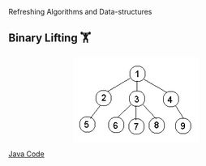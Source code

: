 Refreshing Algorithms and Data-structures 

## Binary Lifting :weight_lifting:

<p align="center">
    <img align="center" src="https://github.com/tajain07/algo_refresher/blob/master/src/main/java/tree/binary_lifting_tree.png">
</p>

<a href="https://github.com/tajain07/algo_refresher/blob/master/src/main/java/tree/BinaryLifting.java">
  Java Code
</a>

